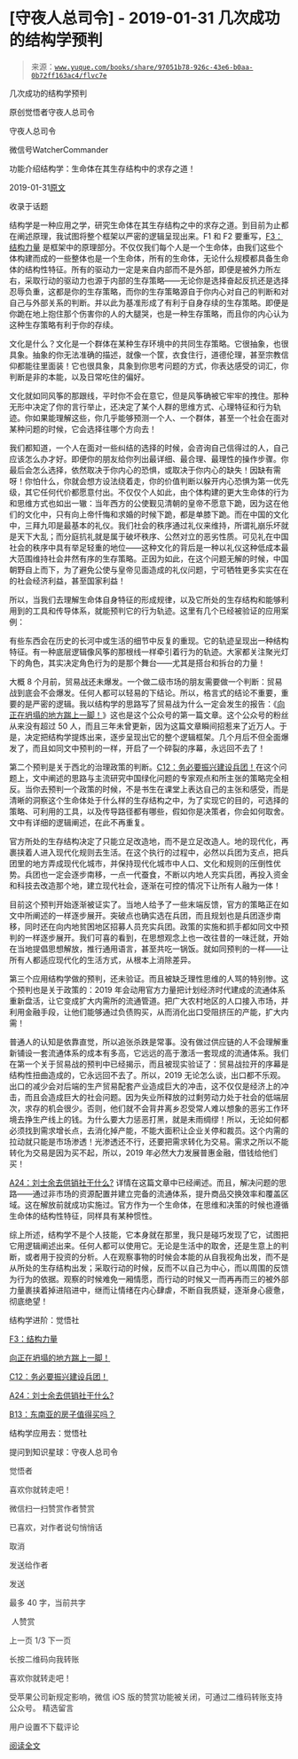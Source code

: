 # [守夜人总司令] - 2019-01-31 几次成功的结构学预判

> 来源：[`www.yuque.com/books/share/97051b78-926c-43e6-b0aa-0b72ff163ac4/flvc7e`](https://www.yuque.com/books/share/97051b78-926c-43e6-b0aa-0b72ff163ac4/flvc7e)



几次成功的结构学预判 

原创觉悟者守夜人总司令 

守夜人总司令 

微信号WatcherCommander 

功能介绍结构学：生命体在其生存结构中的求存之道！ 

2019-01-31[原文](https://mp.weixin.qq.com/s?__biz=MzAxNDk1NjI2Mw==&mid=2247484266&idx=1&sn=02ab915e029cbe24d91712f741b3f37c&chksm=9b8a20e2acfda9f4498a5c76204c101ab26e7311f2fb7d3043de108d4ff6e18d72a1c889a569&scene=27#wechat_redirect&cpage=409) 

收录于话题 

结构学是一种应用之学，研究生命体在其生存结构之中的求存之道。到目前为止都在阐述原理，我试图将整个框架以严密的逻辑呈现出来。F1 和 F2 要重写，[F3：结构力量](http://mp.weixin.qq.com/s?__biz=MzAxNDk1NjI2Mw==&mid=2247484256&idx=1&sn=f10d9c530bfd6ea08b25d4bec657c13a&chksm=9b8a20e8acfda9fee057f2df26790f905c898132cac91d833d14e636edb00c20514d63189a88&scene=21#wechat_redirect) 是框架中的原理部分。不仅仅我们每个人是一个生命体，由我们这些个体构建而成的一些整体也是一个生命体，所有的生命体，无论什么规模都具备生命体的结构性特征。所有的驱动力一定是来自内部而不是外部，即便是被外力所左右，采取行动的驱动力也源于内部的生存策略——无论你是选择奋起反抗还是选择忍辱负重，这都是你的生存策略，而你的生存策略源自于你内心对自己的判断和对自己与外部关系的判断。并以此为基准形成了有利于自身存续的生存策略。即便是你跪在地上抱住那个伤害你的人的大腿哭，也是一种生存策略，而且你的内心认为这种生存策略有利于你的存续。 

文化是什么？文化是一个群体在某种生存环境中的共同生存策略。它很抽象，也很具象。抽象的你无法准确的描述，就像一个筐，衣食住行，道德伦理，甚至宗教信仰都能往里面装！它也很具象，具象到你思考问题的方式，你表达感受的词汇，你判断是非的本能，以及日常吃住的偏好。 

文化就如同风筝的那跟线，平时你不会在意它，但是风筝确被它牢牢的拽住。那种无形中决定了你的言行举止，还决定了某个人群的思维方式、心理特征和行为轨迹。你如果能理解这些，你几乎能够预测一个人、一个群体，甚至一个社会在面对某种问题的时候，它会选择往哪个方向去！ 

我们都知道，一个人在面对一些纠结的选择的时候，会咨询自己信得过的人，自己应该怎么办才好。即便你的朋友给你列出最详细、最合理、最理性的操作步骤。你最后会怎么选择，依然取决于你内心的恐惧，或取决于你内心的缺失！因缺有需呀！你怕什么，你就会想方设法绕着走，你的价值判断以躲开内心恐惧为第一优先级，其它任何代价都愿意付出。不仅仅个人如此，由个体构建的更大生命体的行为和思维方式也如出一辙：当年西方的公使觐见清朝的皇帝不愿意下跪，因为这在他们的文化中，只有向上帝忏悔和求婚的时候下跪，都是单膝下跪。而在中国的文化中，三拜九叩是最基本的礼仪。我们社会的秩序通过礼仪来维持，所谓礼崩乐坏就是天下大乱；而分庭抗礼就是属于破坏秩序、公然对立的恶劣性质。可见礼在中国社会的秩序中具有举足轻重的地位——这种文化的背后是一种以礼仪这种低成本最大范围维持社会井然有序的生存策略。正因为如此，在这个问题无解的时候，中国朝野自上而下，为了避免公使与皇帝见面造成的礼仪问题，宁可牺牲更多实实在在的社会经济利益，甚至国家利益！ 

所以，当我们去理解生命体自身特征的形成规律，以及它所处的生存结构和能够利用到的工具和传导体系，就能预判它的行为轨迹。这里有几个已经被验证的应用案例： 

有些东西会在历史的长河中或生活的细节中反复的重现。它的轨迹呈现出一种结构特征。有一种底层逻辑像风筝的那根线一样牵引着行为的轨迹。大家都关注聚光灯下的角色，其实决定角色行为的是那个舞台——尤其是搭台和拆台的力量！ 

大概 8 个月前，贸易战还未爆发。一个做二级市场的朋友需要做一个判断：贸易战到底会不会爆发。任何人都可以轻易的下结论。所以，格言式的结论不重要，重要的是严密的逻辑。我以结构学的思路写了贸易战为什么一定会发生的报告：《[向正在坍塌的地方踹上一脚！](http://mp.weixin.qq.com/s?__biz=MzAxNDk1NjI2Mw==&mid=2247483789&idx=1&sn=5e44b7b524c3dc4bb7705f49ed0a44a3&chksm=9b8a2205acfdab139e4b1d44ef6702b09c9fbf79505340205d13fbdaa33207a997f54bee0e97&scene=21#wechat_redirect)》这也是这个公众号的第一篇文章。这个公众号的粉丝从来没有超过 50 人，而且三年未曾更新，因为这篇文章瞬间招惹来了近万人。于是，决定把结构学提炼出来，逐步呈现出它的整个逻辑框架。几个月后不但全面爆发了，而且如同文中预判的一样，开启了一个碎裂的序幕，永远回不去了！ 

第二个预判是关于西北的治理政策的判断。[C12：务必要振兴建设兵团！](http://mp.weixin.qq.com/s?__biz=MzAxNDk1NjI2Mw==&mid=2247484193&idx=1&sn=88c86597191d0c97a411f9ea6f7b7c5d&chksm=9b8a20a9acfda9bfae819e8e42531fe6d523dd244ef0fc0c0787ab812540108c181f7ec2ffa9&scene=21#wechat_redirect)在这个问题上，文中阐述的思路与主流研究中国绿化问题的专家观点和所主张的策略完全相反。当你去预判一个政策的时候，不是书生在课堂上表达自己的主张和感受，而是清晰的洞察这个生命体处于什么样的生存结构之中，为了实现它的目的，可选择的策略、可利用的工具，以及传导路径都有哪些，假如你是决策者，你会如何取舍。文中有详细的逻辑阐述，在此不再重复。 

官方所处的生存结构决定了只能立足改造地，而不是立足改造人。地的现代化，再裹挟着人进入现代化规则去生活。在这个执行的过程中，必然以兵团为支点，把兵团里的地方弄成现代化城市，并保持现代化城市中人口、文化和规则的压倒性优势。兵团也一定会逐步南移，一点一代蚕食，不断以内地人充实兵团，再投入资金和科技去改造那个地，建立现代社会，逐渐在可控的情况下让所有人融为一体！ 

目前这个预判开始逐渐被证实了。当地人给予了一些末端反馈，官方的策略正在如文中所阐述的一样逐步展开。突破点也确实选在兵团，而且规划也是兵团逐步南移，同时还在向内地贫困地区招募人员充实兵团。政策的实施和抓手都如同文中预判的一样逐步展开。我们可喜的看到，在思想观念上也一改往昔的一味迁就，开始在当地提倡思想解放，推行通用语言，甚至共吃一锅饭。就如同预判的一样——让所有人都适应现代化的生活方式，从根本上消除差异。 

第三个应用结构学做的预判，还未验证。而且被缺乏理性思维的人骂的特别惨。这个预判也是关于政策的：2019 年会动用官方力量把计划经济时代建成的流通体系重新盘活，让它变成扩大内需所的流通管道。把广大农村地区的人口接入市场，并利用金融手段，让他们能够通过负债购买，从而消化出口受阻挤压的产能，扩大内需！ 

普通人的认知是依靠直觉，所以追张杀跌是常事。没有做过供应链的人不会理解重新铺设一套流通体系的成本有多高，它远远的高于激活一套现成的流通体系。我们在第一个关于贸易战的预判中已经揭示，而且被现实验证了：贸易战拉开的序幕是结构性扭曲造成的，它永远回不去了。所以，2019 无论怎么谈，出口都不乐观。出口的减少会对后端的生产贸易配套产业造成巨大的冲击，这不仅仅是经济上的冲击，而且会造成巨大的社会问题。因为失业所释放的过剩劳动力处于社会的低端层次，求存的机会很少。否则，他们就不会背井离乡忍受常人难以想象的恶劣工作环境去挣生产线上的钱。为什么要大力惩恶打黑，就是未雨绸缪！所以，无论如何都必须找到需求增长点，去消化掉产能，不能大面积让企业关停和裁员。这个内需的拉动就只能是市场渗透！光渗透还不行，还要把需求转化为交易。需求之所以不能转化为交易是因为买不起，所以，2019 年必然大力发展普惠金融，借钱给他们买！ 

[A24：刘士余去供销社干什么?](http://mp.weixin.qq.com/s?__biz=MzAxNDk1NjI2Mw==&mid=2247484249&idx=1&sn=b8af24c3440b291292b1ed4eddfcfaec&chksm=9b8a20d1acfda9c79045cf72415a403a655fcbcc03483c9b2970fd289e28f7c18a998142039c&scene=21#wechat_redirect) 详情在这篇文章中已经阐述。而且，解决问题的思路——通过非市场的资源配置并建立完备的流通体系，提升商品交换效率和覆盖区域。这在解放前就成功实施过。官方作为一个生命体，在思维和决策的时候也遵循生命体的结构性特征，同样具有某种惯性。 

综上所述，结构学不是个人技能，它本身就在那里，我只是碰巧发现了它，试图把它用逻辑阐述出来。任何人都可以使用它。无论是生活中的取舍，还是生意上的判断，或者用于投资的分析。人在观察事物的时候会本能的从自我视角出发，而不是从所处的生存结构出发；采取行动的时候，反而不以自己为中心，而以周围的反馈为行为的依据。观察的时候难免一厢情愿，而行动的时候又一而再再而三的被外部力量裹挟着掉进陷进中，继而让情绪在内心肆虐，不断自我质疑，逐渐身心疲惫，彻底绝望！ 

结构学进阶：觉悟社 

[F3：结构力量](http://mp.weixin.qq.com/s?__biz=MzAxNDk1NjI2Mw==&mid=2247484256&idx=1&sn=f10d9c530bfd6ea08b25d4bec657c13a&chksm=9b8a20e8acfda9fee057f2df26790f905c898132cac91d833d14e636edb00c20514d63189a88&scene=21#wechat_redirect) 

[向正在坍塌的地方踹上一脚！](http://mp.weixin.qq.com/s?__biz=MzAxNDk1NjI2Mw==&mid=2247483789&idx=1&sn=5e44b7b524c3dc4bb7705f49ed0a44a3&chksm=9b8a2205acfdab139e4b1d44ef6702b09c9fbf79505340205d13fbdaa33207a997f54bee0e97&scene=21#wechat_redirect) 

[C12：务必要振兴建设兵团！](http://mp.weixin.qq.com/s?__biz=MzAxNDk1NjI2Mw==&mid=2247484193&idx=1&sn=88c86597191d0c97a411f9ea6f7b7c5d&chksm=9b8a20a9acfda9bfae819e8e42531fe6d523dd244ef0fc0c0787ab812540108c181f7ec2ffa9&scene=21#wechat_redirect) 

[A24：刘士余去供销社干什么?](http://mp.weixin.qq.com/s?__biz=MzAxNDk1NjI2Mw==&mid=2247484249&idx=1&sn=b8af24c3440b291292b1ed4eddfcfaec&chksm=9b8a20d1acfda9c79045cf72415a403a655fcbcc03483c9b2970fd289e28f7c18a998142039c&scene=21#wechat_redirect) 

[B13：东南亚的房子值得买吗？](http://mp.weixin.qq.com/s?__biz=MzAxNDk1NjI2Mw==&mid=2247484228&idx=1&sn=a37f7554d6ec95ed90a77f2592ca75b6&chksm=9b8a20ccacfda9daeff8dfa945f0da53e667fcdf563488a9fc3cc42da05e4c6c608eb7024881&scene=21#wechat_redirect) 

结构学应用去：觉悟社 

提问到知识星球：守夜人总司令  

<ne-card data-card-name="image" data-card-type="inline" id="TWb1W" data-event-boundary="card" style="color: rgb(51, 51, 51);">

觉悟者 

喜欢你就转走吧！ 

微信扫一扫赞赏作者赞赏 

已喜欢，对作者说句悄悄话 

取消 

发送给作者 

发送 

最多 40 字，当前共字 

 人赞赏 

上一页 1/3 下一页 

长按二维码向我转账 

喜欢你就转走吧！ 

受苹果公司新规定影响，微信 iOS 版的赞赏功能被关闭，可通过二维码转账支持公众号。 <ne-h3 id="YPnuk" data-lake-id="YPnuk"><ne-heading-ext><ne-heading-anchor></ne-heading-anchor><ne-heading-fold></ne-heading-fold></ne-heading-ext><ne-heading-content>精选留言</ne-heading-content></ne-h3> 

用户设置不下载评论 

[阅读全文](https://t.zsxq.com/NNNvzVF)</ne-card>